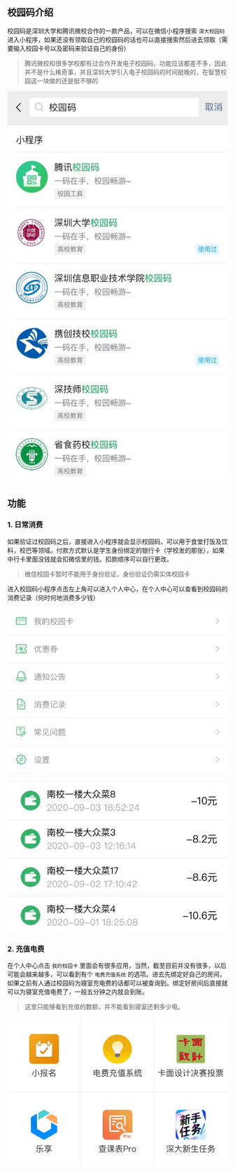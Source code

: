 ## 校园码介绍



校园码是深圳大学和腾讯微校合作的一款产品，可以在微信小程序搜索 `深大校园码` 进入小程序，如果还没有领取自己的校园码的话也可以直接搜索然后进去领取（需要输入校园卡号以及密码来验证自己的身份）



>  腾讯微校和很多学校都有过合作开发电子校园码，功能应该都差不多，因此并不是什么稀奇事，并且深圳大学引入电子校园码的时间挺晚的，在智慧校园这一块做的还是挺不够的



![](./1.jpg)





## 功能



### 1. 日常消费

如果验证过校园码之后，直接进入小程序就会显示校园码，可以用于食堂打饭及饮料，校巴等领域。付款方式默认是学生身份绑定的银行卡（学校发的那张），如果中行卡里面没钱就会扣微信里的钱。扣款顺序可以自行更改。



> 微信校园卡暂时不能用于身份验证，身份验证仍需实体校园卡



进入校园码小程序点击左上角可以进入个人中心，在个人中心可以查看到校园码的消费记录（何时何地消费多少钱）



![](./3.jpg)



![](./0.jpg)



### 2. 充值电费



在个人中心点击 `我的校园卡` 里面会有很多应用，当然，截至目前并没有很多，以后可能会越来越多，可以看到有个 `电费充值系统` 的选项。进去先绑定好自己的房间，如果之前有人通过校园码为寝室充电费的话都可以被查询到。绑定好房间后直接就可以为寝室充值电费了，一般五分钟之内就会到账。



> 这里只能够看到充值的数额，并不能看到寝室还剩多少电。



![](./4.jpg)

